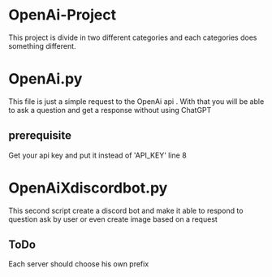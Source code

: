 # OpenAi-Project

This project is divide in two different categories and each categories does something different.

# OpenAi.py

This file is just a simple request to the OpenAi api .
With that you will be able to ask a question and get a response without using ChatGPT  

## prerequisite

Get your api key and put it instead of 'API_KEY' line 8


# OpenAiXdiscordbot.py

This second script create a discord bot and make it able to respond to question ask by user or even create image based on a request


## ToDo

Each server should choose his own prefix

